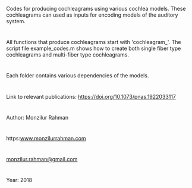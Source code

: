 Codes for producing cochleagrams using various cochlea models. These
cochleagrams can used as inputs for encoding models of the auditory
system.
# 
All functions that produce cochleagrams start with 'cochleagram_'. The script
 file example_codes.m shows how to create both single fiber type cochleagrams
 and multi-fiber type cochleagrams.
#
Each folder contains various dependencies of the models.
#
Link to relevant publications:
https://doi.org/10.1073/pnas.1922033117
#
Author: Monzilur Rahman
#
https:www.monzilurrahman.com
#
monzilur.rahman@gmail.com
#
Year: 2018